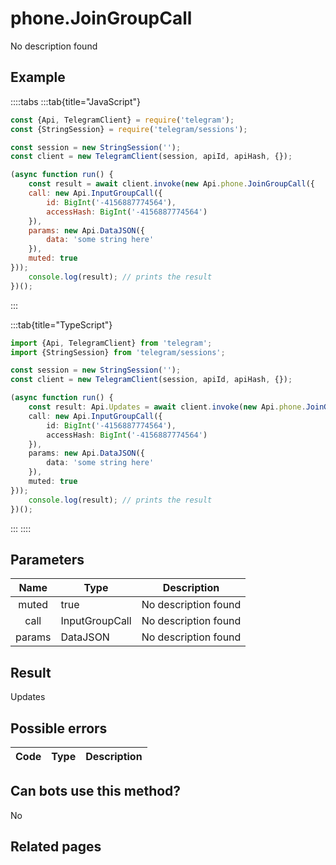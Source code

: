 # phone.JoinGroupCall

No description found

## Example

::::tabs
:::tab{title="JavaScript"}
```js
const {Api, TelegramClient} = require('telegram');
const {StringSession} = require('telegram/sessions');

const session = new StringSession('');
const client = new TelegramClient(session, apiId, apiHash, {});

(async function run() {
    const result = await client.invoke(new Api.phone.JoinGroupCall({
    call: new Api.InputGroupCall({
        id: BigInt('-4156887774564'),
        accessHash: BigInt('-4156887774564')
    }),
    params: new Api.DataJSON({
        data: 'some string here'
    }),
    muted: true
}));
    console.log(result); // prints the result
})();
```
:::

:::tab{title="TypeScript"}
```ts
import {Api, TelegramClient} from 'telegram';
import {StringSession} from 'telegram/sessions';

const session = new StringSession('');
const client = new TelegramClient(session, apiId, apiHash, {});

(async function run() {
    const result: Api.Updates = await client.invoke(new Api.phone.JoinGroupCall({
    call: new Api.InputGroupCall({
        id: BigInt('-4156887774564'),
        accessHash: BigInt('-4156887774564')
    }),
    params: new Api.DataJSON({
        data: 'some string here'
    }),
    muted: true
}));
    console.log(result); // prints the result
})();
```
:::
::::



## Parameters

| Name | Type | Description |
| :--: | ---- | ----------- |
|muted|true|No description found
|call|InputGroupCall|No description found
|params|DataJSON|No description found


## Result

Updates

## Possible errors

| Code | Type | Description |
| :--: | ---- | ----------- |


## Can bots use this method?

No

## Related pages


